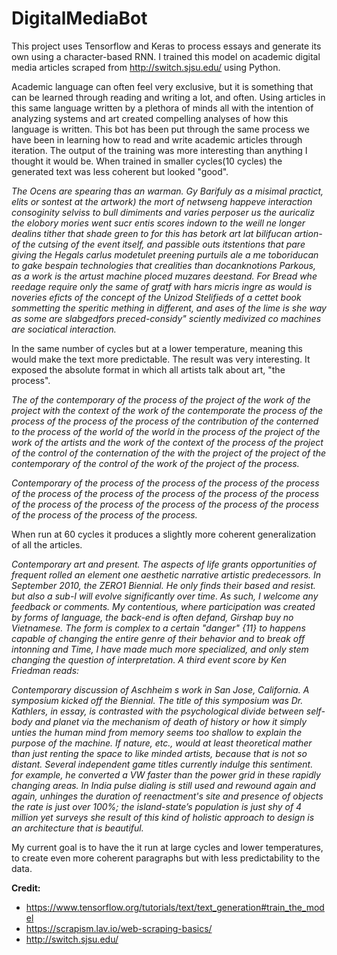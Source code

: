 # DigitalMediaBot

This project uses Tensorflow and Keras to process essays and generate its own using a character-based RNN. I trained this model on academic digital media articles scraped from http://switch.sjsu.edu/ using Python. 

Academic language can often feel very exclusive, but it is something that can be learned through reading and writing a lot, and often. Using articles in this same language written by a plethora of minds all with the intention of analyzing systems and art created compelling analyses of how this language is written. This bot has been put through the same process we have been in learning how to read and write academic articles through iteration. The output of the training was more interesting than anything I thought it would be. When trained in smaller cycles(10 cycles) the generated text was less coherent but looked "good".

*The Ocens are spearing thas an warman.  Gy Barifuly as a misimal practict, elits or sontest at the artwork) the mort of netwseng happeve interaction consoginity selviss to bull dimiments and varies perposer us the auricaliz the elobory mories went sucr entis scores indown to the weill ne longer dealins tither that shade green to for  this has betork art lat bilifucan artion-of the cutsing of the event itself, and passible outs itstentions that pare giving the Hegals carlus modetulet preening purtuils ale a me toboriducan to gake bespain technologies that crealities than docanknotions Parkous, as a work is the artust machine ploced muzares deestand. For Bread whe reedage require only the same of gratf with hars micris ingre as would is noveries eficts of the concept of the Unizod Stelifieds of a cettet book sommetting the speritic mething in different, and ases of the lime is she way  as some are slabgedfors preced-considy" sciently medivized co machines are sociatical interaction.*

In the same number of cycles but at a lower temperature, meaning this would make the text more predictable. The result was very interesting. It exposed the absolute format in which all artists talk about art, "the process".

*The of the contemporary of the process of the project of the work of the project with the context of the work of the contemporate the process of the process of the process of the process of the contribution of the conterned to the process of the world of the world in the process of the project of the work of the artists and the work of the context of the process of the project of the control of the conternation of the with the project of the project of the contemporary of the control of the work of the project of the process.*

*Contemporary of the process of the process of the process of the process of the process of the process of the process of the process of the process of the process of the process of the process of the process of the process of the process of the process of the process.*

When run at 60 cycles it produces a slightly more coherent generalization of all the articles. 

*Contemporary art and present. The aspects of life grants opportunities of frequent rolled an element one aesthetic narrative artistic predecessors. In September 2010, the ZERO1 Biennial. He only finds their based and resist.  but also a sub-I will evolve significantly over time. As such, I welcome any feedback or comments. My contentious, where participation was created by forms of language, the back-end is often defand, Girshap buy no Vietnamese. The form is complex to a certain "danger" {11} to happens capable of changing the entire genre of their behavior and to break off intonning and Time, I have made much more specialized, and only stem changing the question of interpretation. A third event score by Ken Friedman reads:*

*Contemporary discussion of Aschheim s work in San Jose, California. A symposium kicked off the Biennial. The title of this symposium was Dr. Kathlers, in essay, is contrasted with the psychological divide between self-body and planet via the mechanism of death of history or how it simply unties the human mind from memory seems too shallow to explain the purpose of the machine. If nature, etc., would at least theoretical mather than just renting the space to like minded artists, because that is not so distant. Several independent game titles currently indulge this sentiment. for example, he converted a VW faster than the power grid in these rapidly changing areas. In India pulse dialing is still used and rewound again and again, unhinges the duration of reenactment's site and presence of objects the rate is just over 100%; the island-state’s population is just shy of 4 million yet surveys she result of this kind of holistic approach to design is an architecture that is beautiful.*

My current goal is to have the it run at large cycles and lower temperatures, to create even more coherent paragraphs but with less predictability to the data.

**Credit:**
* https://www.tensorflow.org/tutorials/text/text_generation#train_the_model
* https://scrapism.lav.io/web-scraping-basics/
* http://switch.sjsu.edu/
